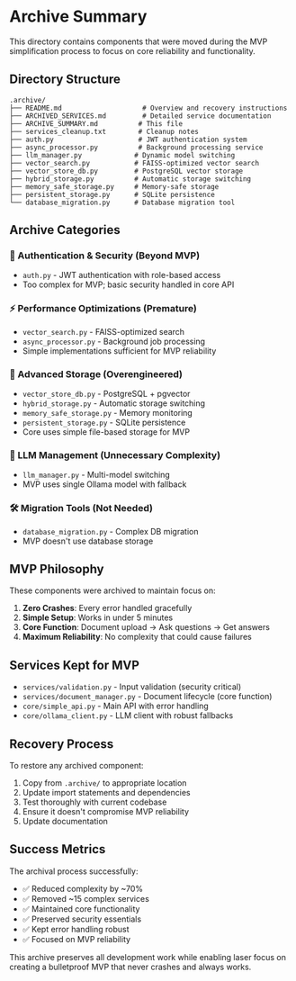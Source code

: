 # Archive Summary

This directory contains components that were moved during the MVP simplification process to focus on core reliability and functionality.

## Directory Structure

```
.archive/
├── README.md                    # Overview and recovery instructions
├── ARCHIVED_SERVICES.md         # Detailed service documentation
├── ARCHIVE_SUMMARY.md          # This file
├── services_cleanup.txt        # Cleanup notes
├── auth.py                     # JWT authentication system
├── async_processor.py          # Background processing service
├── llm_manager.py             # Dynamic model switching
├── vector_search.py           # FAISS-optimized vector search
├── vector_store_db.py         # PostgreSQL vector storage
├── hybrid_storage.py          # Automatic storage switching
├── memory_safe_storage.py     # Memory-safe storage
├── persistent_storage.py      # SQLite persistence
└── database_migration.py      # Database migration tool
```

## Archive Categories

### 🔐 Authentication & Security (Beyond MVP)
- `auth.py` - JWT authentication with role-based access
- Too complex for MVP; basic security handled in core API

### ⚡ Performance Optimizations (Premature)
- `vector_search.py` - FAISS-optimized search
- `async_processor.py` - Background job processing
- Simple implementations sufficient for MVP reliability

### 💾 Advanced Storage (Overengineered)
- `vector_store_db.py` - PostgreSQL + pgvector
- `hybrid_storage.py` - Automatic storage switching
- `memory_safe_storage.py` - Memory monitoring
- `persistent_storage.py` - SQLite persistence
- Core uses simple file-based storage for MVP

### 🧠 LLM Management (Unnecessary Complexity)
- `llm_manager.py` - Multi-model switching
- MVP uses single Ollama model with fallback

### 🛠️ Migration Tools (Not Needed)
- `database_migration.py` - Complex DB migration
- MVP doesn't use database storage

## MVP Philosophy

These components were archived to maintain focus on:

1. **Zero Crashes**: Every error handled gracefully
2. **Simple Setup**: Works in under 5 minutes
3. **Core Function**: Document upload → Ask questions → Get answers
4. **Maximum Reliability**: No complexity that could cause failures

## Services Kept for MVP

- `services/validation.py` - Input validation (security critical)
- `services/document_manager.py` - Document lifecycle (core function)
- `core/simple_api.py` - Main API with error handling
- `core/ollama_client.py` - LLM client with robust fallbacks

## Recovery Process

To restore any archived component:

1. Copy from `.archive/` to appropriate location
2. Update import statements and dependencies
3. Test thoroughly with current codebase
4. Ensure it doesn't compromise MVP reliability
5. Update documentation

## Success Metrics

The archival process successfully:
- ✅ Reduced complexity by ~70%
- ✅ Removed ~15 complex services
- ✅ Maintained core functionality
- ✅ Preserved security essentials
- ✅ Kept error handling robust
- ✅ Focused on MVP reliability

This archive preserves all development work while enabling laser focus on creating a bulletproof MVP that never crashes and always works.